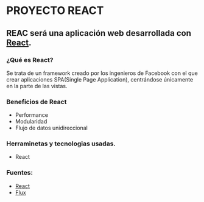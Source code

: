 #  PROYECTO REACT
## REAC será una aplicación web desarrollada con [React](https://facebook.github.io/react/ "React").

### ¿Qué es React?
Se trata de un framework creado por los ingenieros de Facebook con el que crear aplicaciones SPA(Single Page Application), centrándose únicamente en la parte de las vistas.

### Beneficios de React
* Performance
* Modularidad
* Flujo de datos unidireccional


### Herraminetas y tecnologias usadas.
* React

### Fuentes:
* [React](https://facebook.github.io/react/ "React")
* [Flux](https://facebook.github.io/flux/docs/overview.html "Flux")